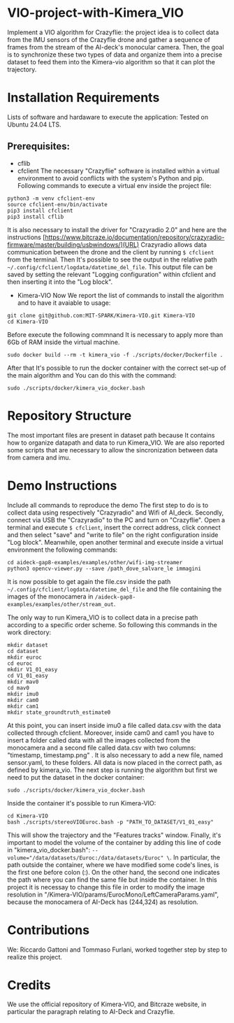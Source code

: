 # VIO-project-with-Kimera_VIO
Implement a VIO algorithm for Crazyflie: the project idea is to collect data from the IMU sensors of the Crazyflie drone and gather a sequence of frames from the stream of the AI-deck's monocular camera. Then, the goal is to synchronize these two types of data and organize them into a precise dataset to feed them into the Kimera-vio algorithm so that it can plot the trajectory.

# Installation Requirements
Lists of software and hardaware to execute the application:
Tested on Ubuntu 24.04 LTS.
## Prerequisites:
* cflib
* cfclient
The necessary "Crazyflie" software is installed within a virtual environment to avoid conflicts with the system's Python and pip. Following commands to execute a virtual env inside the project file:
```
python3 -m venv cfclient-env
source cfclient-env/bin/activate
pip3 install cfclient
pip3 install cflib
```
It is also necessary to install the driver for "Crazyradio 2.0" and here are the instructions [https://www.bitcraze.io/documentation/repository/crazyradio-firmware/master/building/usbwindows/](URL)
Crazyradio allows data communication between the drone and the client by running `$ cfclient` from the terminal. Then It's possible to see the output in the relative path `~/.config/cfclient/logdata/datetime_del_file`. This output file can be saved by setting the relevant "Logging configuration" within cfclient and then inserting it into the "Log block". 

* Kimera-VIO
Now We report the list of commands to install the algorithm and to have it avaiable to usage:
```
git clone git@github.com:MIT-SPARK/Kimera-VIO.git Kimera-VIO
cd Kimera-VIO
```

Before execute the following commnand It is necessary to apply more than 6Gb of RAM inside the virtual machine.
```
sudo docker build --rm -t kimera_vio -f ./scripts/docker/Dockerfile .
```
After that It's possible to run the docker container with the correct set-up of the main algorithm and You can do this with the command:
```
sudo ./scripts/docker/kimera_vio_docker.bash
```

# Repository Structure
The most important files are present in dataset path because It contains how to organize datapath and data to run Kimera_VIO. We are also reported some scripts that are necessary to allow the sincronization between data from camera and imu. 

# Demo Instructions
Include all commands to reproduce the demo
The first step to do is to collect data using respectively "Crazyradio" and Wifi of AI_deck. Secondly, connect via USB the "Crazyradio" to the PC and turn on "Crazyflie". Open a terminal and execute `$ cfclient`, insert the correct address, click connect and then select "save" and "write to file"  on the right configuration inside "Log block". Meanwhile, open another terminal and execute inside a virtual environment the following commands:
```
cd aideck-gap8-examples/examples/other/wifi-img-streamer
python3 opencv-viewer.py --save /path_dove_salvare_le immagini
```
It is now possible to get again the file.csv inside the path `~/.config/cfclient/logdata/datetime_del_file` and the file containing the images of the monocamera in `/aideck-gap8-examples/examples/other/stream_out`. 

The only way to run Kimera_VIO is to collect data in a precise path according to a specific order scheme. So following this commands in the work directory:
```
mkdir dataset     
cd dataset     
mkdir euroc
cd euroc    
mkdir V1_01_easy
cd V1_01_easy
mkdir mav0
cd mav0
mkdir imu0
mkdir cam0
mkdir cam1
mkdir state_groundtruth_estimate0
```
At this point, you can insert inside imu0 a file called data.csv with the data collected through cfclient. Moreover, inside cam0 and cam1 you have to insert a folder called data with all the images collected from the monocamera and a second file called data.csv with two columns: "timestamp, timestamp.png" . It is also necessary to add a new file, named sensor.yaml, to these folders. All data is now placed in the correct path, as defined by kimera_vio. The next step is running the algorithm but first we need to put the dataset in the docker container:
```
sudo ./scripts/docker/kimera_vio_docker.bash
```
Inside the container it's possible to run Kimera-VIO:
```
cd Kimera-VIO
bash ./scripts/stereoVIOEuroc.bash -p "PATH_TO_DATASET/V1_01_easy"
```
This will show the trajectory and the "Features tracks" window. Finally, it's important to model the volume of the container by adding this line of code in "kimera_vio_docker.bash": `--volume="/data/datasets/Euroc:/data/datasets/Euroc" \`. In particular, the path outside the container, where we have modified some code's lines, is the first one before colon (:). On the other hand, the second one indicates the path where you can find the same file but inside the container. In this project it is necessay to change this file in order to modify the image resolution in "/Kimera-VIO/params/EurocMono/LeftCameraParams.yaml", because the monocamera of AI-Deck has (244,324) as resolution. 

# Contributions
We: Riccardo Gattoni and Tommaso Furlani, worked together step by step to realize this project.

# Credits
We use the official repository of Kimera-VIO, and Bitcraze website, in particular the paragraph relating to AI-Deck and Crazyflie.
